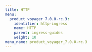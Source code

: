 ```yaml
---
title: HTTP
menu:
  product_voyager_7.0.0-rc.3:
    identifier: http-ingress
    name: HTTP
    parent: ingress-guides
    weight: 10
menu_name: product_voyager_7.0.0-rc.3
---
```


